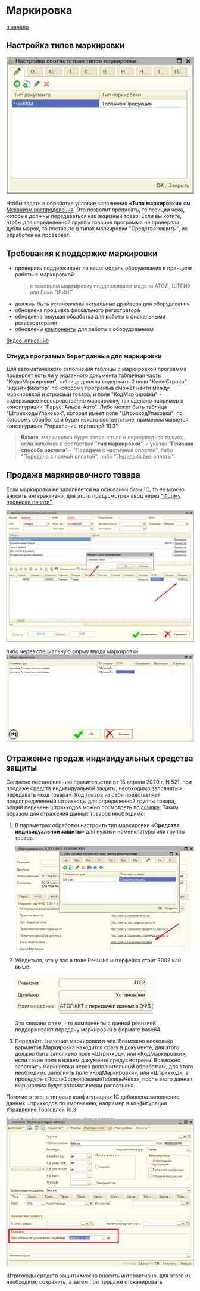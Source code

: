 # Маркировка #

[в начало](README.md#навигация)

## Настройка типов маркировки ##

![Настройка типов маркировки](media/92af4dbe4067cf44b0f178f96edc22cf.png)

Чтобы задать в обработке условие заполнения **«Типа маркировки»** см. [Механизм распределения](Механизм%20распределения.md). Это позволит прописать, те позиции чека, которые должны передаваться как акцизный товар. Если вы хотите, чтобы для определенной группы товаров программа не проверяла дубли марок, то поставьте в типах маркировки "Средства защиты", их обработка не проверяет.

## Требования к поддержке маркировки ##

- проверить поддерживает ли ваша модель оборудования в принципе работы с маркировкой
    >в основном маркировку поддерживают модели АТОЛ, ШТРИХ или Вики ПРИНТ
- должны быть установлены актуальные драйвера для оборудования
- обновлена прошивка фискального регистратора
- обновлена текущая обработка для работы с фискальными регистраторами
- обновлены [компоненты](Подключение.md#компоненты-оборудования) для работы с оборудованием
  
[Видео-описание](https://youtu.be/LAiJ1Bf3z3U?t=317)

### Откуда программа берет данные для маркировки ###

Для автоматического заполнения таблицы с маркировкой программа проверяет есть ли у указанного документа табличная часть "КодыМаркировки", таблица должна содержать 2 поля "КлючСтроки" - "идентификатор" по которому программа сможет найти между маркировкой и строками товара, и поле "КодМаркировки" - содержащее непосредственно маркировку, так сделано например в конфигурации "Рарус: Альфа-Авто". Либо может быть таблица "ШтрихкодыУпаковок", которая имеет поле "ШтрихкодУпаковки", по которому обработка и будет искать соответствие, примером является конфигурация "Управление торгволей 10.3"
> **Важно**, маркировка будет заполняться и передаваться только, если заполнен в соответвии "**тип маркировки**", и указан "**Признак способа расчета**" - "Передача с частичной оплатой", либо "Передача с полной оплатой", либо "Передача без оплаты".

## Продажа маркировочного товара ##

Если маркировка не заполняется на основании базы 1С, то ее можно вносить интерактивно, для этого предусмотрен ввод через ["Форму проверки печати"](Форма%20проверки%20печати%20и%20Чек%20Коррекции.md),

![Ввод марки вручную](media/b091eed10ba5a2a64da4a61c5a0ceca8.png)

либо через специальную форму ввода маркировки
![Форма ввода маркировки](media/вводмаркировки.png)

## Отражение продаж индивидуальных средства защиты ##

Согласно постановлению правительства от 16 апреля 2020 г. N 521, при продаже средств индивидуальной защиты, необходимо заполнять и передавать «код товара». Код товара из себя представляет предопределенный штрихкоды для определенной группы товара, общий перечень штрихкодов можно посмотреть по [ссылке](https://www.garant.ru/hotlaw/federal/1362146/). Таким образом для отражения данных товаров необходимо:

1. В параметрах обработки настроить тип маркировки «**Средства индивидуальной защиты**» для нужной номенклатуры или группы товара.

   ![Настройка средств защиты](media/0bb4b50404cdbd53ddc0d9651b11d042.png)

1. Убедиться, что у вас в поле Ревизия интерфейса стоит 3002 или выше.

    ![Поле ревизии](media/95e0bf6b8a28dc6fbcf6ffb58031c406.png)

    Это связано с тем, что компоненты с данной ревизией поддерживают передачу маркировки в формате base64.

1. Передайте значение маркировки в чек. Возможно несколько вариантов.Маркировка находится сразу в документе, для этого должно быть заполнено поле «Штрихкод», или «КодМаркировки», если такие поля в вашем документе предусмотрены. Возможно заполнить маркировки через дополнительный обработчик, для этого необходимо заполнить поле «КодМаркировки», или «Штрихкод», в процедуре «ПослеФормированияТаблицыЧека», после этого данная маркировка будет автоматически распознана.

Помимо этого, в типовых конфигурациях 1С добавлена заполнение данных штрихкодов по умолчанию, например в конфигурации Управление Торговлей 10.3

![Поле код номенклатурной классификации](media/1792f27ac406128f59512527233a5c73.png)

Штрихкоды средств защиты можно вносить интерактивно, для этого их необходимо сохранить, а затем при продаже отсканировать
